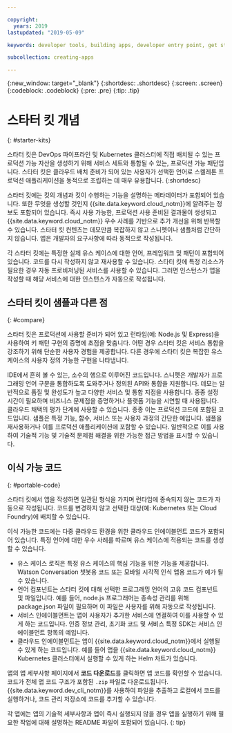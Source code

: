 ```yaml
---

copyright:
  years: 2019
lastupdated: "2019-05-09"

keywords: developer tools, building apps, developer entry point, get started coding, starter kit

subcollection: creating-apps

---
```

{:new_window: target="_blank"}
{:shortdesc: .shortdesc}
{:screen: .screen}
{:codeblock: .codeblock}
{:pre: .pre}
{:tip: .tip}

# 스타터 킷 개념
{: #starter-kits}

스타터 킷은 DevOps 파이프라인 및 Kubernetes 클러스터에 직접 배치될 수 있는 프로덕션 가능 자산을 생성하기 위해 서비스 세트와 통합될 수 있는, 프로덕션 가능 패턴입니다. 스타터 킷은 클라우드 배치 준비가 되어 있는 사용자가 선택한 언어로 스켈레톤 프로덕션 애플리케이션을 동적으로 조립하는 데 매우 유용합니다. 
{:shortdesc}

스타터 킷에는 킷의 개념과 킷이 수행하는 기능을 설명하는 메타데이터가 포함되어 있습니다. 또한 무엇을 생성할 것인지 {{site.data.keyword.cloud_notm}}에 알려주는 정보도 포함되어 있습니다. 즉시 사용 가능한, 프로덕션 사용 준비된 결과물이 생성되고 {{site.data.keyword.cloud_notm}} 우수 사례를 기반으로 추가 개선을 위해 반복할 수 있습니다. 스타터 킷 컨텐츠는 데모만큼 복잡하지 않고 스니펫이나 샘플처럼 간단하지 않습니다. 앱은 개발자의 요구사항에 따라 동적으로 작성됩니다.

각 스타터 킷에는 특정한 실제 유스 케이스에 대한 언어, 프레임워크 및 패턴이 포함되어 있습니다. 코드를 다시 작성하지 않고 재사용할 수 있습니다. 스타터 킷에 특정 리소스가 필요한 경우 자동 프로비저닝된 서비스를 사용할 수 있습니다. 그러면 인스턴스가 앱을 작성할 때 해당 서비스에 대한 인스턴스가 자동으로 작성됩니다. 

## 스타터 킷이 샘플과 다른 점
{: #compare}

스타터 킷은 프로덕션에 사용할 준비가 되어 있고 런타임(예: Node.js 및 Express)을 사용하여 키 패턴 구현의 증명에 초점을 맞춥니다. 어떤 경우 스타터 킷은 서비스 통합을 강조하기 위해 단순한 사용자 경험을 제공합니다. 다른 경우에 스타터 킷은 복잡한 유스 케이스의 사용자 정의 가능한 구현을 나타냅니다.

IDE에서 흔히 볼 수 있는, 소수의 행으로 이루어진 코드입니다. 스니펫은 개발자가 프로그래밍 언어 구문을 통합하도록 도와주거나 정의된 API와 통합을 지원합니다. 데모는 일반적으로 품질 및 완성도가 높고 다양한 서비스 및 통합 지점을 사용합니다. 종종 설정 시간이 필요하며 비즈니스 문제점을 증명하거나 플랫폼 기능을 시연할 때 사용됩니다. 클라우드 채택의 평가 단계에 사용할 수 있습니다. 종종 이는 프로덕션 코드에 포함된 코드입니다. 샘플은 특정 기능, 함수, 서비스 또는 사용자 과정의 간단한 예입니다. 샘플을 재사용하거나 이를 프로덕션 애플리케이션에 포함할 수 있습니다. 일반적으로 이를 사용하여 기술적 기능 및 기술적 문제점 해결을 위한 가능한 접근 방법을 표시할 수 있습니다.

## 이식 가능 코드
{: #portable-code}

스타터 킷에서 앱을 작성하면 일관된 형식을 가지며 런타임에 종속되지 않는 코드가 자동으로 작성됩니다. 코드를 변경하지 않고 선택한 대상(예: Kubernetes 또는 Cloud Foundry)에 배치할 수 있습니다.

이식 가능한 코드에는 다중 클라우드 환경을 위한 클라우드 인에이블먼트 코드가 포함되어 있습니다. 특정 언어에 대한 우수 사례를 따르며 유스 케이스에 적용되는 코드를 생성할 수 있습니다.  

* 유스 케이스 로직은 특정 유스 케이스의 핵심 기능을 위한 기능을 제공합니다. Watson Conversation 챗봇용 코드 또는 모바일 시각적 인식 앱용 코드가 예가 될 수 있습니다.
* 언어 컴포넌트는 스타터 킷에 대해 선택한 프로그래밍 언어의 고유 코드 컴포넌트 및 파일입니다. 예를 들어, node.js 프로그래머는 종속성 관리를 위해 package.json 파일이 필요하며 이 파일은 사용자를 위해 자동으로 작성됩니다.
* 서비스 인에이블먼트는 앱이 사용자가 추가한 서비스에 연결하여 이를 사용할 수 있게 하는 코드입니다. 인증 정보 관리, 초기화 코드 및 서비스 특정 SDK는 서비스 인에이블먼트 항목의 예입니다.
* 클라우드 인에이블먼트는 앱이 {{site.data.keyword.cloud_notm}}에서 실행될 수 있게 하는 코드입니다. 예를 들어 앱을 {{site.data.keyword.cloud_notm}} Kubernetes 클러스터에서 실행할 수 있게 하는 Helm 차트가 있습니다.

앱의 앱 세부사항 페이지에서 **코드 다운로드**를 클릭하면 앱 코드를 확인할 수 있습니다. 코드가 전체 앱 코드 구조가 포함된 `.zip` 파일로 다운로드됩니다. {{site.data.keyword.dev_cli_notm}}를 사용하여 파일을 추출하고 로컬에서 코드를 실행하거나, 코드 관리 저장소에 코드를 추가할 수 있습니다. 

각 앱에는 앱의 기술적 세부사항과 앱이 즉시 실행되지 않을 경우 앱을 실행하기 위해 필요한 작업에 대해 설명하는 README 파일이 포함되어 있습니다.
{: tip}
